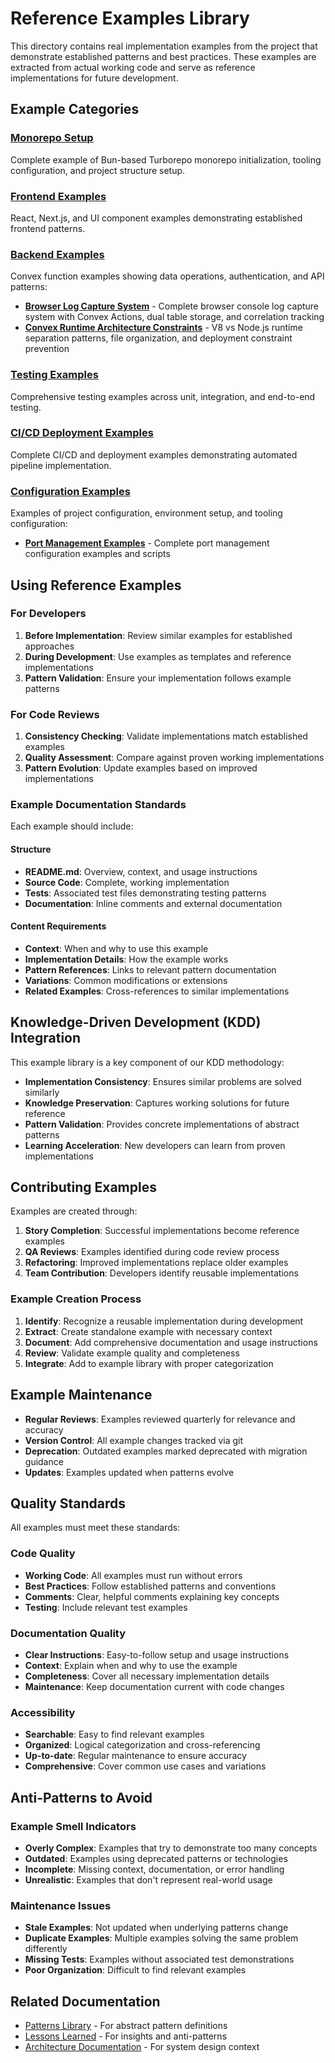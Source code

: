 # Reference Examples Library

This directory contains real implementation examples from the project that demonstrate established patterns and best practices. These examples are extracted from actual working code and serve as reference implementations for future development.

## Example Categories

### [Monorepo Setup](monorepo-setup/)

Complete example of Bun-based Turborepo monorepo initialization, tooling configuration, and project structure setup.

### [Frontend Examples](frontend/)

React, Next.js, and UI component examples demonstrating established frontend patterns.

### [Backend Examples](backend/)

Convex function examples showing data operations, authentication, and API patterns:

- **[Browser Log Capture System](./backend/browser-log-capture-system.md)** - Complete browser console log capture system with Convex Actions, dual table storage, and correlation tracking
- **[Convex Runtime Architecture Constraints](./backend/convex-runtime-architecture-constraints.md)** - V8 vs Node.js runtime separation patterns, file organization, and deployment constraint prevention

### [Testing Examples](testing/)

Comprehensive testing examples across unit, integration, and end-to-end testing.

### [CI/CD Deployment Examples](cicd-deployment/)

Complete CI/CD and deployment examples demonstrating automated pipeline implementation.

### [Configuration Examples](configuration/)

Examples of project configuration, environment setup, and tooling configuration:

- **[Port Management Examples](./configuration/port-management-examples.md)** - Complete port management configuration examples and scripts

## Using Reference Examples

### For Developers

1. **Before Implementation**: Review similar examples for established approaches
2. **During Development**: Use examples as templates and reference implementations
3. **Pattern Validation**: Ensure your implementation follows example patterns

### For Code Reviews

1. **Consistency Checking**: Validate implementations match established examples
2. **Quality Assessment**: Compare against proven working implementations
3. **Pattern Evolution**: Update examples based on improved implementations

### Example Documentation Standards

Each example should include:

#### Structure

- **README.md**: Overview, context, and usage instructions
- **Source Code**: Complete, working implementation
- **Tests**: Associated test files demonstrating testing patterns
- **Documentation**: Inline comments and external documentation

#### Content Requirements

- **Context**: When and why to use this example
- **Implementation Details**: How the example works
- **Pattern References**: Links to relevant pattern documentation
- **Variations**: Common modifications or extensions
- **Related Examples**: Cross-references to similar implementations

## Knowledge-Driven Development (KDD) Integration

This example library is a key component of our KDD methodology:

- **Implementation Consistency**: Ensures similar problems are solved similarly
- **Knowledge Preservation**: Captures working solutions for future reference
- **Pattern Validation**: Provides concrete implementations of abstract patterns
- **Learning Acceleration**: New developers can learn from proven implementations

## Contributing Examples

Examples are created through:

1. **Story Completion**: Successful implementations become reference examples
2. **QA Reviews**: Examples identified during code review process
3. **Refactoring**: Improved implementations replace older examples
4. **Team Contribution**: Developers identify reusable implementations

### Example Creation Process

1. **Identify**: Recognize a reusable implementation during development
2. **Extract**: Create standalone example with necessary context
3. **Document**: Add comprehensive documentation and usage instructions
4. **Review**: Validate example quality and completeness
5. **Integrate**: Add to example library with proper categorization

## Example Maintenance

- **Regular Reviews**: Examples reviewed quarterly for relevance and accuracy
- **Version Control**: All example changes tracked via git
- **Deprecation**: Outdated examples marked deprecated with migration guidance
- **Updates**: Examples updated when patterns evolve

## Quality Standards

All examples must meet these standards:

### Code Quality

- **Working Code**: All examples must run without errors
- **Best Practices**: Follow established patterns and conventions
- **Comments**: Clear, helpful comments explaining key concepts
- **Testing**: Include relevant test examples

### Documentation Quality

- **Clear Instructions**: Easy-to-follow setup and usage instructions
- **Context**: Explain when and why to use the example
- **Completeness**: Cover all necessary implementation details
- **Maintenance**: Keep documentation current with code changes

### Accessibility

- **Searchable**: Easy to find relevant examples
- **Organized**: Logical categorization and cross-referencing
- **Up-to-date**: Regular maintenance to ensure accuracy
- **Comprehensive**: Cover common use cases and variations

## Anti-Patterns to Avoid

### Example Smell Indicators

- **Overly Complex**: Examples that try to demonstrate too many concepts
- **Outdated**: Examples using deprecated patterns or technologies
- **Incomplete**: Missing context, documentation, or error handling
- **Unrealistic**: Examples that don't represent real-world usage

### Maintenance Issues

- **Stale Examples**: Not updated when underlying patterns change
- **Duplicate Examples**: Multiple examples solving the same problem differently
- **Missing Tests**: Examples without associated test demonstrations
- **Poor Organization**: Difficult to find relevant examples

## Related Documentation

- [Patterns Library](../patterns/) - For abstract pattern definitions
- [Lessons Learned](../lessons-learned/) - For insights and anti-patterns
- [Architecture Documentation](../architecture/) - For system design context
